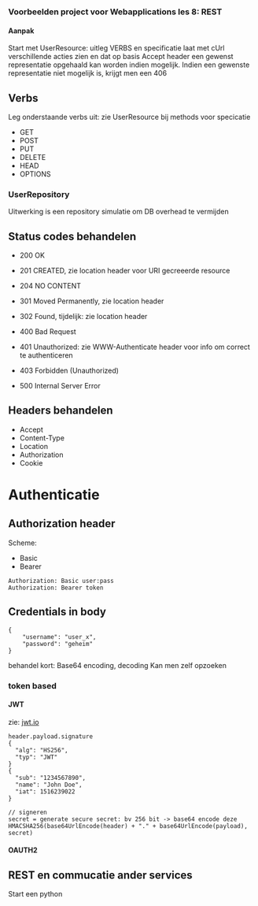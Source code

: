 ### Voorbeelden project voor Webapplications les 8: REST

#### Aanpak
Start met UserResource: uitleg VERBS en specificatie
laat met cUrl verschillende acties zien en dat op basis Accept header
een gewenst representatie opgehaald kan worden indien mogelijk.
Indien een gewenste representatie niet mogelijk is, 
krijgt men een 406

## Verbs
Leg onderstaande verbs uit: zie UserResource bij methods voor specicatie
* GET
* POST
* PUT
* DELETE
* HEAD
* OPTIONS 

### UserRepository
Uitwerking is een repository simulatie om DB overhead te vermijden


## Status codes behandelen
* 200 OK
* 201 CREATED, zie location header voor URI gecreeerde resource
* 204 NO CONTENT

* 301 Moved Permanently, zie location header
* 302 Found, tijdelijk: zie location header

* 400 Bad Request
* 401 Unauthorized: zie WWW-Authenticate header voor info om correct te authenticeren
* 403 Forbidden (Unauthorized)

* 500 Internal Server Error

## Headers behandelen
* Accept
* Content-Type
* Location
* Authorization
* Cookie

# Authenticatie
## Authorization header
Scheme:
* Basic
* Bearer

```
Authorization: Basic user:pass
Authorization: Bearer token
```

## Credentials in body

```
{
    "username": "user_x",
    "password": "geheim"
}
```

behandel kort: Base64 encoding, decoding
Kan men zelf opzoeken

### token based

#### JWT

zie: [jwt.io](https://jwt.io/)

```
header.payload.signature
{
  "alg": "HS256",
  "typ": "JWT"
}
{
  "sub": "1234567890",
  "name": "John Doe",
  "iat": 1516239022
}

// signeren
secret = generate secure secret: bv 256 bit -> base64 encode deze
HMACSHA256(base64UrlEncode(header) + "." + base64UrlEncode(payload), secret)

```

#### OAUTH2


## REST en commucatie ander services
Start een python
